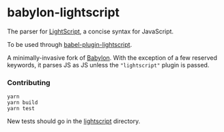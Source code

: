 # babylon-lightscript

The parser for [LightScript](http://lightscript.org), a concise syntax for JavaScript.

To be used through [babel-plugin-lightscript](https://github.com/lightscript/babel-plugin-lightscript).

A minimally-invasive fork of [Babylon](https://github.com/babel/babylon).
With the exception of a few reserved keywords,
it parses JS as JS unless the `"lightscript"` plugin is passed.


### Contributing

    yarn
    yarn build
    yarn test

New tests should go in the
[lightscript](https://github.com/lightscript/babylon-lightscript/tree/lightscript/test/fixtures/lightscript)
directory.
